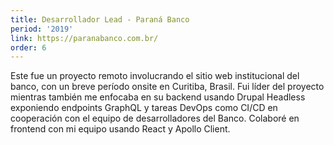 ```yaml
---
title: Desarrollador Lead - Paraná Banco
period: '2019'
link: https://paranabanco.com.br/
order: 6
---
```


Este fue un proyecto remoto involucrando el sitio web institucional del banco, con un breve período onsite en Curitiba, Brasil. Fui líder del proyecto mientras también me enfocaba en su backend usando Drupal Headless exponiendo endpoints GraphQL y tareas DevOps como CI/CD en cooperación con el equipo de desarrolladores del Banco. Colaboré en frontend con mi equipo usando React y Apollo Client.
